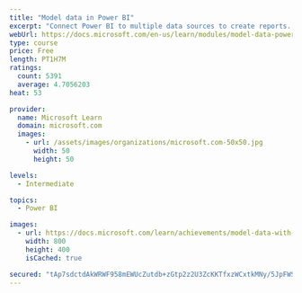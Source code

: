 ```yaml
---
title: "Model data in Power BI"
excerpt: "Connect Power BI to multiple data sources to create reports. Define the relationship between your data sources."
webUrl: https://docs.microsoft.com/en-us/learn/modules/model-data-power-bi/
type: course
price: Free
length: PT1H7M
ratings:
  count: 5391
  average: 4.7056203
heat: 53

provider:
  name: Microsoft Learn
  domain: microsoft.com
  images:
    - url: /assets/images/organizations/microsoft.com-50x50.jpg
      width: 50
      height: 50

levels:
  - Intermediate

topics:
  - Power BI

images:
  - url: https://docs.microsoft.com/learn/achievements/model-data-with-power-bi-desktop-social.png
    width: 800
    height: 400
    isCached: true

secured: "tAp7sdctdAkWRWF958mEWUcZutdb+zGtp2z2U3ZcKKTfxzWCxtkMNy/5JpFWSonHgA0FitRQG1LgkPKNRbU9syxK3WxQ54Hk1SmEOFPrtn3Adbxq7NwgsVWHu9d/9jauzEHq2SfEoDBGazdmsl3DvWEHDLFu4pVn9ChboB8r4cKZi/OVju2d0DwtQ4i4Lefyw5yyh7Hd9A4m1ogdAnPwnGh2cBH5c5meo+9W6mVywxTNJ4bAl7wGpx+O+w0E/lZNg9w4+zK3iIgaoIiT6ZaaQmHIUFVffDFGjULNUe5cuHOWXf6AuJT1mwj7DELcoyd1FxrlkKfXfo3I/UmOX5ER0CYWCPnvOge0hjcC2dDnRO+BGOJrdVrAdfHvlezIVtacfLp6DMIwCjO34JxBM4Pg4o1BUJTiSsS1bxKx7b5BSBA=;iEi8v1Q4ktD/xJhIkivuZw=="
---
```


